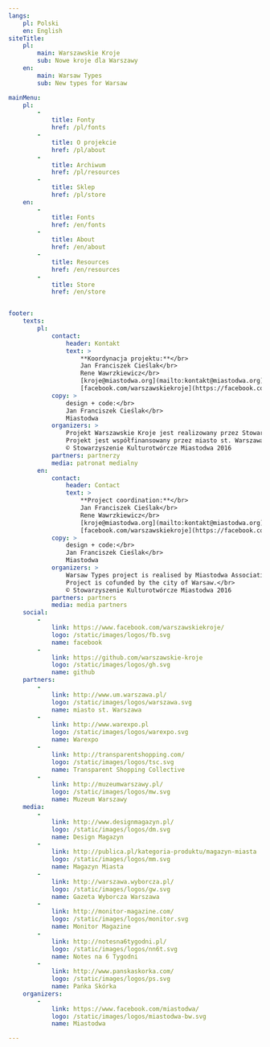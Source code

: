 ```yaml
---
langs:
    pl: Polski
    en: English
siteTitle:
    pl:
        main: Warszawskie Kroje
        sub: Nowe kroje dla Warszawy
    en:
        main: Warsaw Types
        sub: New types for Warsaw

mainMenu:
    pl:
        -
            title: Fonty
            href: /pl/fonts
        -
            title: O projekcie
            href: /pl/about
        -
            title: Archiwum
            href: /pl/resources
        -
            title: Sklep
            href: /pl/store
    en:
        -
            title: Fonts
            href: /en/fonts
        -
            title: About
            href: /en/about
        -
            title: Resources
            href: /en/resources
        -
            title: Store
            href: /en/store


footer:
    texts:
        pl:
            contact:
                header: Kontakt
                text: >
                    **Koordynacja projektu:**</br>
                    Jan Franciszek Cieślak</br>
                    Rene Wawrzkiewicz</br>
                    [kroje@miastodwa.org](mailto:kontakt@miastodwa.org)</br>
                    [facebook.com/warszawskiekroje](https://facebook.com/warszawskiekroje)
            copy: >
                design + code:</br>
                Jan Franciszek Cieślak</br>
                Miastodwa
            organizers: >
                Projekt Warszawskie Kroje jest realizowany przez Stowarzyszenie Kulturotwórcze Miastodwa.</br>
                Projekt jest współfinansowany przez miasto st. Warszawa</br>
                © Stowarzyszenie Kulturotwórcze Miastodwa 2016
            partners: partnerzy
            media: patronat medialny
        en:
            contact:
                header: Contact
                text: >
                    **Project coordination:**</br>
                    Jan Franciszek Cieślak</br>
                    Rene Wawrzkiewicz</br>
                    [kroje@miastodwa.org](mailto:kontakt@miastodwa.org)</br>
                    [facebook.com/warszawskiekroje](https://facebook.com/warszawskiekroje)
            copy: >
                design + code:</br>
                Jan Franciszek Cieślak</br>
                Miastodwa
            organizers: >
                Warsaw Types project is realised by Miastodwa Association.</br>
                Project is cofunded by the city of Warsaw.</br>
                © Stowarzyszenie Kulturotwórcze Miastodwa 2016
            partners: partners
            media: media partners
    social:
        -
            link: https://www.facebook.com/warszawskiekroje/
            logo: /static/images/logos/fb.svg
            name: facebook
        -
            link: https://github.com/warszawskie-kroje
            logo: /static/images/logos/gh.svg
            name: github
    partners:
        -
            link: http://www.um.warszawa.pl/
            logo: /static/images/logos/warszawa.svg
            name: miasto st. Warszawa
        -
            link: http://www.warexpo.pl
            logo: /static/images/logos/warexpo.svg
            name: Warexpo
        -
            link: http://transparentshopping.com/
            logo: /static/images/logos/tsc.svg
            name: Transparent Shopping Collective
        -
            link: http://muzeumwarszawy.pl/
            logo: /static/images/logos/mw.svg
            name: Muzeum Warszawy
    media:
        -
            link: http://www.designmagazyn.pl/
            logo: /static/images/logos/dm.svg
            name: Design Magazyn
        -
            link: http://publica.pl/kategoria-produktu/magazyn-miasta
            logo: /static/images/logos/mm.svg
            name: Magazyn Miasta
        -
            link: http://warszawa.wyborcza.pl/
            logo: /static/images/logos/gw.svg
            name: Gazeta Wyborcza Warszawa
        -
            link: http://monitor-magazine.com/
            logo: /static/images/logos/monitor.svg
            name: Monitor Magazine
        -
            link: http://notesna6tygodni.pl/
            logo: /static/images/logos/nn6t.svg
            name: Notes na 6 Tygodni
        -
            link: http://www.panskaskorka.com/
            logo: /static/images/logos/ps.svg
            name: Pańka Skórka
    organizers:
        -
            link: https://www.facebook.com/miastodwa/
            logo: /static/images/logos/miastodwa-bw.svg
            name: Miastodwa

---
```

